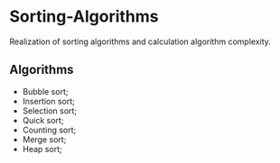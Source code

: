 # Sorting-Algorithms
Realization of sorting algorithms and calculation algorithm complexity.
## Algorithms
- Bubble sort;
- Insertion sort;
- Selection sort;
- Quick sort;
- Counting sort;
- Merge sort;
- Heap sort;
